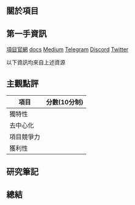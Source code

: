 ## 關於項目

## 第一手資訊
[項目官網](https://mirrorprotocol.app/#/trade)
[docs](https://docs.mirror.finance/)
[Medium]()
[Telegram](https://t.me/mirror_protocol)
[Discord](https://discord.gg/KYC22sngFn)
[Twitter](https://twitter.com/mirror_protocol)

以下資訊均來自上述資源
## 主觀點評
| 項目 | 分數(10分制) |
| -------- | -------- |
| 獨特性     |     | 
| 去中心化     | | 
| 項目競爭力     |   | 
| 獲利性     |    | 

## 研究筆記


## 總結